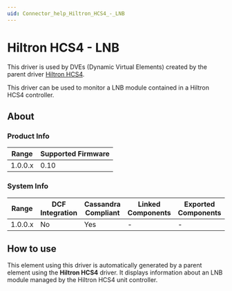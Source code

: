 ```yaml
---
uid: Connector_help_Hiltron_HCS4_-_LNB
---
```


# Hiltron HCS4 - LNB

This driver is used by DVEs (Dynamic Virtual Elements) created by the parent driver [Hiltron HCS4](xref:Connector_help_Hiltron_HCS4).

This driver can be used to monitor a LNB module contained in a Hiltron HCS4 controller.

## About

### Product Info

| **Range** | **Supported Firmware** |
|-----------|------------------------|
| 1.0.0.x   | 0.10                   |

### System Info

| **Range** | **DCF Integration** | **Cassandra Compliant** | **Linked Components** | **Exported Components** |
|-----------|---------------------|-------------------------|-----------------------|-------------------------|
| 1.0.0.x   | No                  | Yes                     | \-                    | \-                      |

## How to use

This element using this driver is automatically generated by a parent element using the **Hiltron HCS4** driver. It displays information about an LNB module managed by the Hiltron HCS4 unit controller.
